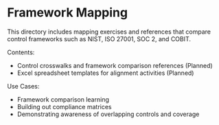 # Framework Mapping

This directory includes mapping exercises and references that compare control frameworks such as NIST, ISO 27001, SOC 2, and COBIT.

Contents:
- Control crosswalks and framework comparison references (Planned)
- Excel spreadsheet templates for alignment activities (Planned)

Use Cases:
- Framework comparison learning
- Building out compliance matrices
- Demonstrating awareness of overlapping controls and coverage
